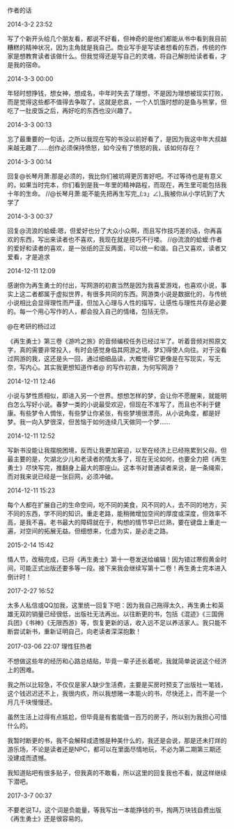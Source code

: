 ﻿作者的话




2014-3-2 23:52

写了个新开头给几个朋友看，都说不好看，但神奇的是他们都能从书中看到我目前糟糕的精神状况，因为主角就是我自己。商业写手是写读者想看的东西，传统的作家是想教育读者该做什么。但我觉得还是写自己的灵魂，将自己解剖给读者看，才是我的宿命。





2014-3-3 00:00

年轻时想挣钱，想女神，想成名，中年时失去了理想，不是因为理想被现实打败，而是觉得这些都不值得去争取了。这就是悲哀，一个人饥饿时想的是鱼与熊掌，但吃了一肚皮饭之后，再好吃的东西也没兴趣了。





2014-3-3 00:13

忘了最重要的一句话，之所以我现在写的书没以前好看了，是因为我这中年大叔越来越无趣了……创作必须保持愤怒，如今没有了愤怒的我，该如何存在？





2014-3-3 00:14

回复@长琴月萧:那是必须的，我比你们被坑得更厉害好吧。不过等待也是有意义的，如果当时完本，你们看到是我一年里的精神路程，而现在，再生里可能包括我十年的生命。 //@长琴月萧:能不能先把再生写完_(:з」∠)_我被你从小学坑到了大学了





2014-3-3 00:37

回复@流浪的蛤蟆:嗯，但爱好也分了大众小众啊，而且写作技巧差的话，你再喜欢的东西，写出来读者也不喜欢，我现在就是技巧不行喽。 //@流浪的蛤蟆:作者的爱好和读者的喜欢，是一张纸的正反两面，可以统一和谐。自己又喜欢，读者又爱看，才是追求





2014-12-11 12:09

感谢你为再生勇士的付出，写网游的初衷当然是因为我喜爱游戏，也喜欢小说，事实上这二者都属于虚拟世界，有很多共同的东西。网游类小说是数据化的，与传统小说相比会显得理性而严谨，但加入心理与人性的描写，让感性与理性共存是必要的。每一个用心写作的人，都会投入自己的情绪，包括无奈。

@在考研的杨过过

《再生勇士》第三卷《游吟之旅》的音频编校任务已经过半了。听着音频对照原文字，真的需要非常投入，有时会感觉身临其网游之境，梦幻得使人向往。对于没看过网游的我，这还是头一回，通过细细品读，大概觉得它更像是在写现实，写无奈，写内心。其实我更想知道作者@ 的写作初衷，为何写网游？





2014-12-11 12:46

小说与梦性质相似，即进入另一个世界。想想怎样的梦，会让你不愿醒来，就能明白怎么写好小说。春梦一类的小说最受欢迎，但现在不准写了，而且也不利于健康。有些梦令人惆怅，有些梦让你紧张，有些梦境很漂亮，从小说角度，都是好梦。我一向入梦很深，但苦恼于如何连续几天做同一个梦……





2014-12-11 12:52

写新书没能让我摆脱困境，反而让我更加窘迫，以至在经济上已经拖累到父母。但最主要的是，欠湖北少儿和老读者的情太多了，现在无论如何，也要全力把《再生勇士》尽快写完，推翻身上最大的那座山。这本书对普通读者来说，是一条绳索，而对我来说已经是一张巨网，必须冲破。





2014-12-11 15:23

每个人都在扩展自己的生命空间，吃不同的美食，风不同的人，去不同的地方，买不同的东西，学不同的知识。重走老路，能稍微增加空间的厚度或深度，但效率不高，是我不喜。老书最大的障碍就在于，构想的情节早已烂熟，要在键盘上重走一遍，对空间的拓展无益。但细想来，化虚为实，是必走之路。





2015-2-14 15:42

情人节，改稿完成，已将《再生勇士》第十一卷发送给编辑！因为错过寒假黄金时间，可能正式出版还要多等一段。接下来我会继续写第十二卷！再生勇士完本进入倒计时！



2017-2-27 16:52 

太多人私信或QQ加我，这里统一回复下吧：因为我自己拖得太久，再生勇士和英雄无双的销量已经很低，出版社无法再出。以往断更的书，包括《混迹》《三国佣兵团》《书神》《无限西游》等，恢复更新的话，收入远不足以养活家人。我只能不断尝试新书，重新证明自己，向老读者深深抱歉！

2017-03-06 22:07 理性狂热者

不想做这些年的经历和心路总结贴，毕竟一辈子还长着呢，我就简单说说这个经济上的困难。

我之所以比较急，不仅仅是家人缺少生活费，主要是买房时预支了出版社一笔钱，这个钱迟迟还不上，我很内疚，所以我想赌一本能火的书，尽快还上，而不是一个月几千块慢慢还。

虽然生活上过得有点尴尬，但毕竟是有套能值一百万的房子，所以别为我担心可惜什么的。

我暂时断更的书，我不会解释成遗憾是种美什么的，我还是会说，那是还未打烊的游乐场，不论是读者还是NPC，都可以在里面尽情地玩，不必为第二期第三期还没建成而遗憾。

我知道贴吧有很多贴子，但我真的不敢看，所以这里的回复我也不看，就这样继续下潜吧。

2017-3-7 00:37 

不要老说TJ，这个词是负能量，等我写出一本能挣钱的书，掏两万块钱自费出版《再生勇士》还是很容易的。 ​​​​





